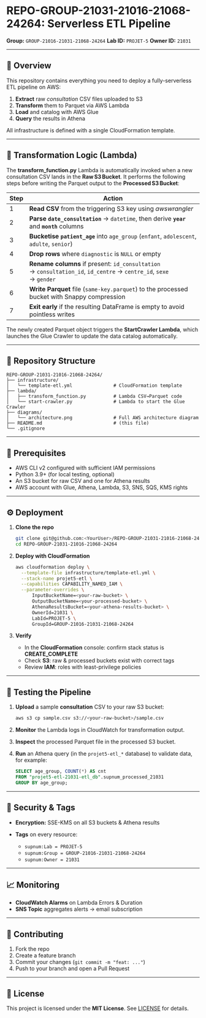 # REPO-GROUP-21031-21016-21068-24264: Serverless ETL Pipeline

**Group:** `GROUP-21016-21031-21068-24264`
**Lab ID:** `PROJET-5`
**Owner ID:** `21031`

---

## 🚀 Overview

This repository contains everything you need to deploy a fully-serverless ETL pipeline on AWS:

1. **Extract** raw *consultation* CSV files uploaded to S3
2. **Transform** them to Parquet via AWS Lambda
3. **Load** and catalog with AWS Glue
4. **Query** the results in Athena

All infrastructure is defined with a single CloudFormation template.

---

## 🔄 Transformation Logic (Lambda)

The **transform\_function.py** Lambda is automatically invoked when a new consultation CSV lands in the **Raw S3 Bucket**. It performs the following steps before writing the Parquet output to the **Processed S3 Bucket**:

| Step | Action                                                                                                             |
| ---- | ------------------------------------------------------------------------------------------------------------------ |
| 1    | **Read CSV** from the triggering S3 key using *awswrangler*                                                        |
| 2    | **Parse `date_consultation`** → `datetime`, then derive **`year`** and **`month`** columns                         |
| 3    | **Bucketise `patient_age`** into `age_group` (`enfant`, `adolescent`, `adulte`, `senior`)                          |
| 4    | **Drop rows** where `diagnostic` is `NULL` or empty                                                                |
| 5    | **Rename columns** if present: `id_consultation` → `consultation_id`, `id_centre` → `centre_id`, `sexe` → `gender` |
| 6    | **Write Parquet** file (`same‑key.parquet`) to the processed bucket with Snappy compression                        |
| 7    | **Exit early** if the resulting DataFrame is empty to avoid pointless writes                                       |

The newly created Parquet object triggers the **StartCrawler Lambda**, which launches the Glue Crawler to update the data catalog automatically.

---

## 📂 Repository Structure

```
REPO-GROUP-21031-21016-21068-24264/
├── infrastructure/
│   └── template-etl.yml               # CloudFormation template
├── lambda/
│   ├── transform_function.py          # Lambda CSV→Parquet code
│   └── start-crawler.py               # Lambda to start the Glue Crawler
├── diagrams/
│   └── architecture.png               # Full AWS architecture diagram
├── README.md                          # (this file)
└── .gitignore
```

---

## 🔧 Prerequisites

* AWS CLI v2 configured with sufficient IAM permissions
* Python 3.9+ (for local testing, optional)
* An S3 bucket for raw CSV and one for Athena results
* AWS account with Glue, Athena, Lambda, S3, SNS, SQS, KMS rights

---

## ⚙️ Deployment

1. **Clone the repo**

   ```bash
   git clone git@github.com:<YourUser>/REPO-GROUP-21031-21016-21068-24264.git
   cd REPO-GROUP-21031-21016-21068-24264
   ```

2. **Deploy with CloudFormation**

   ```bash
   aws cloudformation deploy \
     --template-file infrastructure/template-etl.yml \
     --stack-name projet5-etl \
     --capabilities CAPABILITY_NAMED_IAM \
     --parameter-overrides \
         InputBucketName=<your-raw-bucket> \
         OutputBucketName=<your-processed-bucket> \
         AthenaResultsBucket=<your-athena-results-bucket> \
         OwnerId=21031 \
         LabId=PROJET-5 \
         GroupId=GROUP-21016-21031-21068-24264
   ```

3. **Verify**

   * In the **CloudFormation** console: confirm stack status is **CREATE\_COMPLETE**
   * Check **S3**: raw & processed buckets exist with correct tags
   * Review **IAM**: roles with least-privilege policies

---

## 🧪 Testing the Pipeline

1. **Upload** a sample **consultation** CSV to your raw S3 bucket:

   ```bash
   aws s3 cp sample.csv s3://<your-raw-bucket>/sample.csv
   ```
2. **Monitor** the Lambda logs in CloudWatch for transformation output.
3. **Inspect** the processed Parquet file in the processed S3 bucket.
4. **Run** an Athena query (in the `projet5-etl_*` database) to validate data, for example:

   ```sql
   SELECT age_group, COUNT(*) AS cnt
   FROM "projet5-etl-21031-etl_db".supnum_processed_21031
   GROUP BY age_group;
   ```

---

## 🔐 Security & Tags

* **Encryption:** SSE-KMS on all S3 buckets & Athena results
* **Tags** on every resource:

  * `supnum:Lab = PROJET-5`
  * `supnum:Group = GROUP-21016-21031-21068-24264`
  * `supnum:Owner = 21031`

---

## 📈 Monitoring

* **CloudWatch Alarms** on Lambda Errors & Duration
* **SNS Topic** aggregates alerts → email subscription



---

## 🤝 Contributing

1. Fork the repo
2. Create a feature branch
3. Commit your changes (`git commit -m "feat: ..."`)
4. Push to your branch and open a Pull Request

---

## 📝 License

This project is licensed under the **MIT License**. See [LICENSE](LICENSE) for details.
